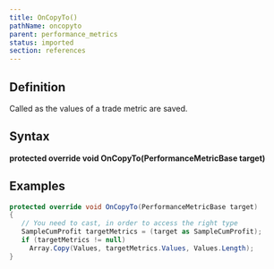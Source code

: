 ```yaml
---
title: OnCopyTo()
pathName: oncopyto
parent: performance_metrics
status: imported
section: references
---
```


## Definition

Called as the values of a trade metric are saved.

## Syntax

**protected override void OnCopyTo(PerformanceMetricBase target)**  

## Examples

```csharp
protected override void OnCopyTo(PerformanceMetricBase target)  
{  
   // You need to cast, in order to access the right type  
   SampleCumProfit targetMetrics = (target as SampleCumProfit);  
   if (targetMetrics != null)  
     Array.Copy(Values, targetMetrics.Values, Values.Length);  
}
```
